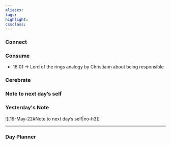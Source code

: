 ```yaml
---
aliases:  
tags:
highlight:  
cssclass:
---
```


### Connect 
### Consume
- 16:01 → Lord of the rings analogy by Christiann about being responsible
### Cerebrate
### Note to next day’s self
### Yesterday's Note
 ![[19-May-22#Note to next day’s self|no-h3]]

--- 
### Day Planner

